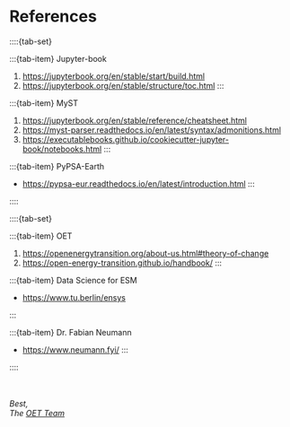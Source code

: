 <!-- Relevant References for further reading -->
References
=============================

::::{tab-set}

:::{tab-item} Jupyter-book
1. https://jupyterbook.org/en/stable/start/build.html
1. https://jupyterbook.org/en/stable/structure/toc.html
:::

:::{tab-item} MyST
1. https://jupyterbook.org/en/stable/reference/cheatsheet.html
1. https://myst-parser.readthedocs.io/en/latest/syntax/admonitions.html
1. https://executablebooks.github.io/cookiecutter-jupyter-book/notebooks.html
:::

:::{tab-item} PyPSA-Earth
* https://pypsa-eur.readthedocs.io/en/latest/introduction.html
:::

::::

::::{tab-set}

:::{tab-item} OET
1. https://openenergytransition.org/about-us.html#theory-of-change
1. https://open-energy-transition.github.io/handbook/
:::

:::{tab-item} Data Science for ESM
* https://www.tu.berlin/ensys
<!-- 1. https://moseskonto.tu-berlin.de/moses/modultransfersystem/bolognamodule/beschreibung/anzeigen.html;jsessionid=DQfixqzzpn1XIg5N1GG7S9um4EDykZn99AHmH6Fj.moseskonto?number=31027&version=1&sprache=2 -->
<!-- 1. https://fneum.github.io/data-science-for-esm/09-workshop-pypsa.html -->
:::

:::{tab-item} Dr. Fabian Neumann
* https://www.neumann.fyi/
:::

::::

<!-- 1. Jupyter-book
    * https://jupyterbook.org/en/stable/start/build.html
    * https://jupyterbook.org/en/stable/structure/toc.html
1. MyST
    * https://jupyterbook.org/en/stable/reference/cheatsheet.html
    * https://myst-parser.readthedocs.io/en/latest/syntax/admonitions.html
    * https://executablebooks.github.io/cookiecutter-jupyter-book/notebooks.html
1. PyPSA-Earth:
    * https://pypsa-eur.readthedocs.io/en/latest/introduction.html
1. Open Energy Transition
    * https://openenergytransition.org/about-us.html#theory-of-change
    * https://open-energy-transition.github.io/handbook/
1. Data Science for Energy System Modelling
    * https://www.tu.berlin/ensys
    * https://fneum.github.io/data-science-for-esm/09-workshop-pypsa.html
    * https://moseskonto.tu-berlin.de/moses/modultransfersystem/bolognamodule/beschreibung/anzeigen.html;jsessionid=DQfixqzzpn1XIg5N1GG7S9um4EDykZn99AHmH6Fj.moseskonto?number=31027&version=1&sprache=2
1. Dr. Fabian Neumann
    * https://www.neumann.fyi/ -->


<!-- Citation
--------- -->
<!-- <mark style="background-color: peachpuff; color: black"> -->
<!-- *Kindly [reference][OET] us, in case using our materials, e.g. the workflow presented here.
This way, your success is our success also.* -->
\
\
_Best,
<br />The [OET Team][OET]_

[OET]:  https://openenergytransition.org/about-us.html#team

